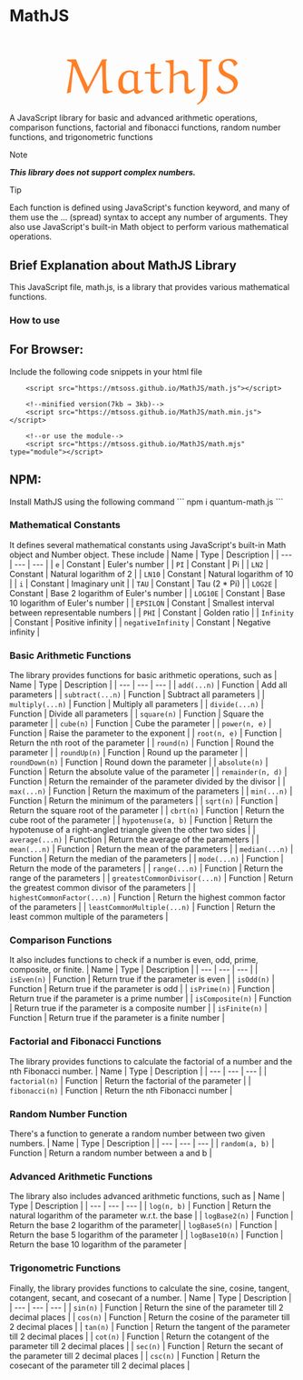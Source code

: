 # MathJS

<center>
<img src="data:image/svg+xml,%3Csvg width='175pt' height='47pt' viewBox='0 0 175 47' xmlns='http://www.w3.org/2000/svg'%3E%3Cg id='fontsvg1709394682017' stroke-linecap='round' fill-rule='evenodd' fill='rgb(255 127 39)'%3E%3Cpath d='M 36.05 0.605 L 22.25 27.755 C 22.154 27.948 21.871 28.187 21.672 28.204 A 0.259 0.259 0 0 1 21.65 28.205 A 0.159 0.159 0 0 1 21.579 28.186 C 21.394 28.094 21.188 27.682 21.1 27.505 A 1604.032 1604.032 0 0 1 18.308 21.53 C 15.984 16.521 13.66 11.373 11.739 6.586 A 122.756 122.756 0 0 1 9.5 0.605 L 0.7 0.605 L 0.35 0.955 L 0.25 2.055 L 3.65 3.005 C 4.1 3.155 4.45 3.405 4.7 3.755 C 5.1 4.255 5.1 4.955 5 5.555 C 3.65 15.455 1.9 25.305 0 35.105 L 0.35 35.255 L 4.1 33.955 C 4.8 25.355 5.65 16.755 6.8 8.255 A 1.249 1.249 0 0 1 6.847 8.047 C 6.894 7.901 6.966 7.798 7.054 7.745 A 0.282 0.282 0 0 1 7.2 7.705 A 0.342 0.342 0 0 1 7.393 7.775 C 7.452 7.817 7.511 7.874 7.566 7.94 A 2.122 2.122 0 0 1 7.75 8.205 C 10.643 14.082 14.843 24.218 18.414 32.805 A 3630.489 3630.489 0 0 0 19.35 35.055 L 20.85 35.055 L 35.15 7.355 C 35.281 7.137 35.487 6.995 35.638 6.962 A 0.294 0.294 0 0 1 35.7 6.955 C 35.95 6.955 36.1 7.305 36.1 7.705 C 36.199 10.965 36.59 23.008 36.6 24.505 A 8.004 8.004 0 0 1 36.6 24.555 L 36.6 33.655 A 0.807 0.807 0 0 0 36.621 33.827 C 36.718 34.26 37.133 34.93 37.7 35.105 C 38.35 35.305 39.05 35.405 39.75 35.405 A 9.617 9.617 0 0 0 41.431 35.237 C 43.087 34.939 44.928 34.295 46.55 33.705 L 46.55 32.505 A 32.481 32.481 0 0 0 46.075 32.562 C 45.367 32.651 44.561 32.766 44.005 32.797 A 4.657 4.657 0 0 1 43.75 32.805 C 43.15 32.805 42.55 32.605 42.05 32.255 C 41.35 31.705 40.95 30.855 40.85 30.005 A 182.005 182.005 0 0 1 40.1 17.98 A 380.467 380.467 0 0 1 39.95 5.955 A 109.474 109.474 0 0 1 39.951 5.292 C 39.958 4.159 39.998 2.836 40.235 2.195 A 1.564 1.564 0 0 1 40.25 2.155 C 40.443 1.721 40.868 1.38 41.168 1.222 A 1.594 1.594 0 0 1 41.2 1.205 L 41.2 0.605 L 36.05 0.605 Z M 109.5 15.605 L 109.1 15.205 C 109.1 11.372 109.1 7.295 109.216 3.583 A 137.836 137.836 0 0 1 109.3 1.405 L 109 1.055 L 101.1 1.905 L 100.85 2.105 L 100.85 3.005 A 40.681 40.681 0 0 0 100.86 3.007 C 102.107 3.284 103.985 3.646 104.58 4.171 A 0.7 0.7 0 0 1 104.7 4.305 C 105.133 4.905 105.322 5.594 105.43 6.283 A 18.656 18.656 0 0 1 105.55 7.305 A 19.364 19.364 0 0 1 105.61 8.173 C 105.7 9.97 105.7 12.911 105.7 15.105 C 105.65 21.705 105.35 28.305 105 34.905 L 105.3 35.405 L 108.9 34.305 C 108.9 28.905 109 23.405 109 17.905 C 110.25 17.005 111.2 16.405 112.6 15.705 C 113.6 15.305 115 14.905 116.1 14.905 C 117.2 14.905 118.05 15.205 118.9 15.805 A 3.877 3.877 0 0 1 120.012 17.628 A 5.007 5.007 0 0 1 120.15 18.205 A 19.176 19.176 0 0 1 120.359 20.172 C 120.367 20.32 120.374 20.468 120.38 20.616 A 31.616 31.616 0 0 1 120.4 21.805 A 43.772 43.772 0 0 1 120.391 22.591 C 120.355 24.55 120.217 27.89 120.201 30.246 A 62.577 62.577 0 0 0 120.2 30.655 A 8.079 8.079 0 0 0 120.552 33.067 A 5.788 5.788 0 0 0 121.1 34.305 C 121.6 35.105 122.55 35.605 123.5 35.605 A 5.553 5.553 0 0 0 125.186 35.345 C 125.867 35.132 126.501 34.8 127.15 34.405 A 14.003 14.003 0 0 0 130.006 32.194 C 130.307 31.9 130.609 31.59 130.92 31.262 A 75.032 75.032 0 0 0 131.35 30.805 L 131.35 30.255 L 130.7 29.755 C 130.1 30.305 129.45 30.855 128.5 31.405 C 127.8 31.755 127 32.005 126.2 32.005 C 125.6 32.005 125.05 31.705 124.7 31.205 A 3.743 3.743 0 0 1 124.282 30.253 C 124.131 29.73 124.081 29.199 124.05 28.705 A 12.766 12.766 0 0 1 124.019 28.167 C 123.97 26.927 123.991 24.773 123.998 22.971 A 224.211 224.211 0 0 0 124 22.105 A 591.7 591.7 0 0 0 123.999 20.938 C 123.996 19.355 123.981 17.56 123.907 16.328 A 15.743 15.743 0 0 0 123.85 15.605 A 4.098 4.098 0 0 0 123.08 13.507 A 2.656 2.656 0 0 0 122.8 13.205 A 4.52 4.52 0 0 0 121.616 12.387 C 120.849 12.008 120.027 11.805 119.55 11.805 C 118.136 11.805 116.942 12.099 115.748 12.498 A 30.702 30.702 0 0 0 115.15 12.705 C 113.15 13.505 111.3 14.505 109.5 15.605 Z M 156.6 27.505 L 155.75 27.455 L 152.9 30.755 C 153.3 31.805 153.95 32.755 154.75 33.555 C 156.297 35.149 158.503 35.776 160.709 35.848 A 13.495 13.495 0 0 0 161.15 35.855 C 165.1 35.855 168.95 34.305 171.75 31.505 C 173.6 29.655 174.8 27.255 174.8 24.655 A 6.644 6.644 0 0 0 174.638 23.231 A 9.016 9.016 0 0 0 172.2 18.855 A 4.625 4.625 0 0 0 171.772 18.465 C 170.79 17.663 169.018 16.661 167.513 15.954 A 23.781 23.781 0 0 0 166.85 15.655 C 164.9 14.805 162.75 13.755 161.4 12.405 A 6.758 6.758 0 0 1 159.201 7.839 A 5.118 5.118 0 0 1 159.2 7.755 A 5.914 5.914 0 0 1 160.286 4.119 A 4.295 4.295 0 0 1 160.65 3.705 C 161.7 2.605 163.2 1.855 164.75 1.855 C 166.3 1.855 167.85 2.405 169 3.505 C 170.05 4.555 170.5 6.055 170.85 7.455 L 171.5 7.605 L 174.65 4.805 C 174.15 3.855 173.6 2.955 172.85 2.205 A 8.161 8.161 0 0 0 167.611 0.079 C 167.293 0.05 166.973 0.031 166.652 0.019 A 23.764 23.764 0 0 0 165.8 0.005 C 162.75 0.005 159.75 0.955 157.55 3.105 C 155.9 4.805 155.2 7.155 155.2 9.505 C 155.2 11.805 156.1 14.055 157.75 15.705 C 159.05 17.005 162.05 18.405 164.35 19.405 C 165.75 20.005 167.6 21.255 168.65 22.355 A 7.746 7.746 0 0 1 170.023 24.547 C 170.155 24.871 170.258 25.195 170.323 25.507 A 3.46 3.46 0 0 1 170.4 26.205 C 170.4 28.055 169.8 30.005 168.5 31.305 C 167.1 32.655 165.15 33.555 163.25 33.555 A 5.956 5.956 0 0 1 162.799 33.538 A 6.597 6.597 0 0 1 158.7 31.655 A 8.13 8.13 0 0 1 156.905 28.463 C 156.847 28.295 156.792 28.125 156.738 27.956 A 33.792 33.792 0 0 1 156.6 27.505 Z M 144.6 2.805 L 148 2.105 L 148.1 0.905 L 147.75 0.605 L 135.25 0.605 L 134.9 0.905 L 134.9 1.955 L 138.5 2.855 A 0.702 0.702 0 0 1 138.889 3.145 C 139.19 3.56 139.3 4.297 139.3 4.705 L 139.3 30.305 A 39.91 39.91 0 0 1 139.241 32.425 C 139.111 34.835 138.785 37.244 138.4 38.555 A 26.294 26.294 0 0 1 137.755 40.545 C 137.428 41.408 137.049 42.174 136.544 42.843 A 6.433 6.433 0 0 1 136.25 43.205 C 135.514 43.987 134.356 45.022 133.319 45.728 A 10.44 10.44 0 0 1 133.05 45.905 L 133.75 46.805 A 13.431 13.431 0 0 0 134.57 46.342 C 136.118 45.402 137.968 43.953 139.139 42.897 A 21.006 21.006 0 0 0 139.35 42.705 C 141.05 41.055 142.2 38.905 142.9 36.655 A 17.051 17.051 0 0 0 143.533 32.099 A 56.643 56.643 0 0 0 143.55 30.555 L 143.55 4.705 A 2.668 2.668 0 0 1 143.781 3.611 C 143.888 3.378 144.026 3.179 144.187 3.034 A 0.977 0.977 0 0 1 144.6 2.805 Z M 85.7 13.055 L 85.4 13.355 L 80.2 13.355 L 79.9 13.655 L 79.55 14.855 L 79.8 15.105 L 85.4 15.105 L 85.7 15.455 L 85.7 24.955 A 340.305 340.305 0 0 0 85.705 27.095 C 85.734 31.579 85.896 32.663 86.658 33.747 A 6.653 6.653 0 0 0 86.85 34.005 A 3.567 3.567 0 0 0 88.235 35.097 C 88.97 35.436 89.778 35.555 90.45 35.555 A 7.877 7.877 0 0 0 94.137 34.465 A 17.326 17.326 0 0 0 94.25 34.405 C 95.85 33.555 97.3 32.405 98.65 31.155 L 98.3 30.405 L 97.7 30.305 C 96.388 31.136 94.847 32.081 93.644 32.306 A 2.71 2.71 0 0 1 93.15 32.355 A 2.792 2.792 0 0 1 91.276 31.726 A 3.232 3.232 0 0 1 90.9 31.355 A 3.083 3.083 0 0 1 90.362 30.467 C 89.835 29.216 89.657 27.323 89.612 25.744 A 31.778 31.778 0 0 1 89.6 24.855 L 89.6 15.405 L 89.9 15.105 L 95.85 15.105 L 96.15 14.855 L 96.55 13.555 L 96.3 13.355 L 89.9 13.355 L 89.6 13.105 A 69.472 69.472 0 0 1 89.745 9.72 C 89.769 9.353 89.796 8.988 89.824 8.623 A 345.98 345.98 0 0 1 90.15 4.805 L 89.8 4.555 L 85.6 6.005 A 20.69 20.69 0 0 1 85.641 6.781 C 85.7 8.331 85.7 10.921 85.7 13.055 Z M 68.15 32.555 L 68.9 32.755 A 8.696 8.696 0 0 0 69.13 33.793 C 69.257 34.206 69.439 34.586 69.746 34.951 A 3.468 3.468 0 0 0 69.75 34.955 A 2.116 2.116 0 0 0 71.034 35.644 C 71.274 35.688 71.518 35.705 71.75 35.705 A 3.652 3.652 0 0 0 72.715 35.551 C 74.193 35.137 76.122 33.967 77.703 33.014 A 210.036 210.036 0 0 1 78.05 32.805 L 77.7 31.605 A 28.929 28.929 0 0 1 77.429 31.707 C 76.406 32.085 75.092 32.505 74.45 32.505 A 1.901 1.901 0 0 1 74.234 32.493 C 73.848 32.448 73.463 32.284 73.231 31.979 A 1.043 1.043 0 0 1 73.15 31.855 C 72.65 31.055 72.6 30.155 72.6 29.255 C 72.45 23.605 72.5 17.905 72.8 12.255 L 72.55 12.005 L 69.9 13.555 A 9.494 9.494 0 0 0 67.225 12.249 C 66.288 11.955 65.35 11.805 64.55 11.805 C 61.6 11.805 58.7 12.655 56.55 14.705 C 53.7 17.505 52.65 21.505 52.65 25.455 C 52.601 28.315 53.086 31.272 54.922 33.511 A 8.378 8.378 0 0 0 55 33.605 A 6.438 6.438 0 0 0 59.603 35.695 A 7.87 7.87 0 0 0 60 35.705 C 61.4 35.705 62.7 35.305 63.95 34.805 A 20.843 20.843 0 0 0 66.772 33.405 A 38.764 38.764 0 0 0 68.15 32.555 Z M 68.8 18.655 L 68.8 30.155 C 67.838 30.876 67.339 31.181 66.369 31.648 A 32.773 32.773 0 0 1 66.25 31.705 A 7.494 7.494 0 0 1 65.72 31.926 C 65.164 32.135 64.51 32.315 63.93 32.379 A 3.907 3.907 0 0 1 63.5 32.405 A 11.294 11.294 0 0 1 62.564 32.368 C 61.39 32.27 60.216 31.961 59.333 31.237 A 3.713 3.713 0 0 1 58.55 30.355 C 57.528 28.799 57.217 26.928 57.16 25.056 A 23.24 23.24 0 0 1 57.15 24.355 C 57.3 19.305 58.65 16.505 59.85 15.455 C 61.15 14.205 62.8 13.555 64.6 13.555 C 65.85 13.555 67.1 14.255 68 15.205 A 3.107 3.107 0 0 1 68.74 17.043 A 14.153 14.153 0 0 1 68.8 18.655 Z' vector-effect='non-scaling-stroke'/%3E%3C/g%3E%3C/svg%3E" width="60%" style="margin-top: 40px">
</center>

 A JavaScript library for basic and advanced arithmetic operations, comparison functions, factorial and fibonacci functions, random number functions, and trigonometric functions


> [!NOTE]
> **_This library does not support complex numbers._**

>[!TIP]
>Each function is defined using JavaScript's function keyword, and many of them use the ... (spread) syntax to accept any number of arguments. They also use JavaScript's built-in Math object to perform various mathematical operations.

## Brief Explanation about MathJS Library

This JavaScript file, math.js, is a library that provides various mathematical functions.

### How to use

<h2>For Browser:</h2>

Include the following code snippets in your html file
```
    <script src="https://mtsoss.github.io/MathJS/math.js"></script>

    <!--minified version(7kb → 3kb)-->
    <script src="https://mtsoss.github.io/MathJS/math.min.js"></script>

    <!--or use the module-->
    <script src="https://mtsoss.github.io/MathJS/math.mjs" type="module"></script>
```

<h2>NPM:</h2>
Install MathJS using the following command
```
npm i quantum-math.js
```


### Mathematical Constants
It defines several mathematical constants using JavaScript's built-in Math object and Number object. These include
| Name | Type | Description |
| --- | --- | --- |
| `e` | Constant | Euler's number |
| `PI` | Constant | Pi |
| `LN2` | Constant | Natural logarithm of 2 |
| `LN10` | Constant | Natural logarithm of 10 |
| `i` | Constant | Imaginary unit |
| `TAU` | Constant | Tau (2 * Pi) |
| `LOG2E` | Constant | Base 2 logarithm of Euler's number |
| `LOG10E` | Constant | Base 10 logarithm of Euler's number |
| `EPSILON` | Constant | Smallest interval between representable numbers |
| `PHI` | Constant | Golden ratio |
| `Infinity` | Constant | Positive infinity |
| `negativeInfinity` | Constant | Negative infinity |

### Basic Arithmetic Functions
The library provides functions for basic arithmetic operations, such as
| Name | Type | Description |
| --- | --- | --- |
| `add(...n)` | Function | Add all parameters |
| `subtract(...n)` | Function | Subtract all parameters |
| `multiply(...n)` | Function | Multiply all parameters |
| `divide(...n)` | Function | Divide all parameters |
| `square(n)` | Function | Square the parameter |
| `cube(n)` | Function | Cube the parameter |
| `power(n, e)` | Function | Raise the parameter to the exponent |
| `root(n, e)` | Function | Return the nth root of the parameter |
| `round(n)` | Function | Round the parameter |
| `roundUp(n)` | Function | Round up the parameter |
| `roundDown(n)` | Function | Round down the parameter |
| `absolute(n)` | Function | Return the absolute value of the parameter |
| `remainder(n, d)` | Function | Return the remainder of the parameter divided by the divisor |
| `max(...n)` | Function | Return the maximum of the parameters |
| `min(...n)` | Function | Return the minimum of the parameters |
| `sqrt(n)` | Function | Return the square root of the parameter |
| `cbrt(n)` | Function | Return the cube root of the parameter |
| `hypotenuse(a, b)` | Function | Return the hypotenuse of a right-angled triangle given the other two sides |
| `average(...n)` | Function | Return the average of the parameters |
| `mean(...n)` | Function | Return the mean of the parameters |
| `median(...n)` | Function | Return the median of the parameters |
| `mode(...n)` | Function | Return the mode of the parameters |
| `range(...n)` | Function | Return the range of the parameters |
| `greatestCommonDivisor(...n)` | Function | Return the greatest common divisor of the parameters |
| `highestCommonFactor(...n)` | Function | Return the highest common factor of the parameters |
| `leastCommonMultiple(...n)` | Function | Return the least common multiple of the parameters |

### Comparison Functions
It also includes functions to check if a number is even, odd, prime, composite, or finite.
| Name | Type | Description |
| --- | --- | --- |
| `isEven(n)` | Function | Return true if the parameter is even |
| `isOdd(n)` | Function | Return true if the parameter is odd |
| `isPrime(n)` | Function | Return true if the parameter is a prime number |
| `isComposite(n)` | Function | Return true if the parameter is a composite number |
| `isFinite(n)` | Function | Return true if the parameter is a finite number |

### Factorial and Fibonacci Functions
The library provides functions to calculate the factorial of a number and the nth Fibonacci number.
| Name | Type | Description |
| --- | --- | --- |
| `factorial(n)` | Function | Return the factorial of the parameter |
| `fibonacci(n)` | Function | Return the nth Fibonacci number |

### Random Number Function
There's a function to generate a random number between two given numbers.
| Name | Type | Description |
| --- | --- | --- |
| `random(a, b)` | Function | Return a random number between a and b |

### Advanced Arithmetic Functions
The library also includes advanced arithmetic functions, such as
| Name | Type | Description |
| --- | --- | --- |
| `log(n, b)` | Function | Return the natural logarithm of the parameter w.r.t. the base |
| `logBase2(n)` | Function | Return the base 2 logarithm of the parameter|
| `logBase5(n)` | Function | Return the base 5 logarithm of the parameter |
| `logBase10(n)` | Function | Return the base 10 logarithm of the parameter |

### Trigonometric Functions
Finally, the library provides functions to calculate the sine, cosine, tangent, cotangent, secant, and cosecant of a number.
| Name | Type | Description |
| --- | --- | --- |
| `sin(n)` | Function | Return the sine of the parameter till 2 decimal places |
| `cos(n)` | Function | Return the cosine of the parameter till 2 decimal places |
| `tan(n)` | Function | Return the tangent of the parameter till 2 decimal places |
| `cot(n)` | Function | Return the cotangent of the parameter till 2 decimal places |
| `sec(n)` | Function | Return the secant of the parameter till 2 decimal places |
| `csc(n)` | Function | Return the cosecant of the parameter till 2 decimal places |
